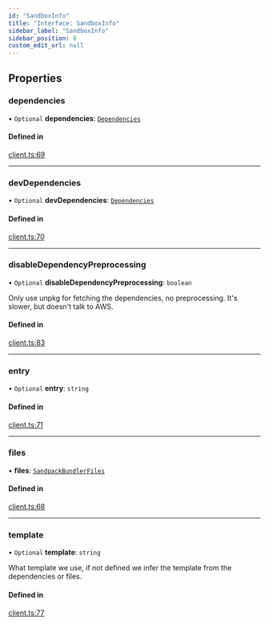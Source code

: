 ```yaml
---
id: "SandboxInfo"
title: "Interface: SandboxInfo"
sidebar_label: "SandboxInfo"
sidebar_position: 0
custom_edit_url: null
---
```


## Properties

### dependencies

• `Optional` **dependencies**: [`Dependencies`](../#dependencies)

#### Defined in

[client.ts:69](https://github.com/codesandbox/sandpack/blob/b675032/sandpack-client/src/client.ts#L69)

___

### devDependencies

• `Optional` **devDependencies**: [`Dependencies`](../#dependencies)

#### Defined in

[client.ts:70](https://github.com/codesandbox/sandpack/blob/b675032/sandpack-client/src/client.ts#L70)

___

### disableDependencyPreprocessing

• `Optional` **disableDependencyPreprocessing**: `boolean`

Only use unpkg for fetching the dependencies, no preprocessing. It's slower, but doesn't talk
to AWS.

#### Defined in

[client.ts:83](https://github.com/codesandbox/sandpack/blob/b675032/sandpack-client/src/client.ts#L83)

___

### entry

• `Optional` **entry**: `string`

#### Defined in

[client.ts:71](https://github.com/codesandbox/sandpack/blob/b675032/sandpack-client/src/client.ts#L71)

___

### files

• **files**: [`SandpackBundlerFiles`](../#sandpackbundlerfiles)

#### Defined in

[client.ts:68](https://github.com/codesandbox/sandpack/blob/b675032/sandpack-client/src/client.ts#L68)

___

### template

• `Optional` **template**: `string`

What template we use, if not defined we infer the template from the dependencies or files.

#### Defined in

[client.ts:77](https://github.com/codesandbox/sandpack/blob/b675032/sandpack-client/src/client.ts#L77)
